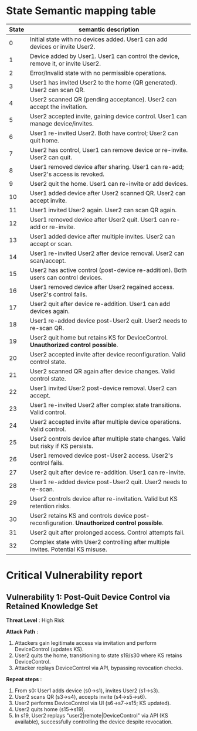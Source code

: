 # State Semantic mapping table
State | semantic description
-----|---------
0 | Initial state with no devices added. User1 can add devices or invite User2.
1 | Device added by User1. User1 can control the device, remove it, or invite User2.
2 | Error/Invalid state with no permissible operations.
3 | User1 has invited User2 to the home (QR generated). User2 can scan QR.
4 | User2 scanned QR (pending acceptance). User2 can accept the invitation.
5 | User2 accepted invite, gaining device control. User1 can manage device/invites.
6 | User1 re-invited User2. Both have control; User2 can quit home.
7 | User2 has control, User1 can remove device or re-invite. User2 can quit.
8 | User1 removed device after sharing. User1 can re-add; User2's access is revoked.
9 | User2 quit the home. User1 can re-invite or add devices.
10 | User1 added device after User2 scanned QR. User2 can accept invite.
11 | User1 invited User2 again. User2 can scan QR again.
12 | User1 removed device after User2 quit. User1 can re-add or re-invite.
13 | User1 added device after multiple invites. User2 can accept or scan.
14 | User1 re-invited User2 after device removal. User2 can scan/accept.
15 | User2 has active control (post-device re-addition). Both users can control devices.
16 | User1 removed device after User2 regained access. User2's control fails.
17 | User2 quit after device re-addition. User1 can add devices again.
18 | User1 re-added device post-User2 quit. User2 needs to re-scan QR.
19 | User2 quit home but retains KS for DeviceControl. **Unauthorized control possible**.
20 | User2 accepted invite after device reconfiguration. Valid control state.
21 | User2 scanned QR again after device changes. Valid control state.
22 | User1 invited User2 post-device removal. User2 can accept.
23 | User1 re-invited User2 after complex state transitions. Valid control.
24 | User2 accepted invite after multiple device operations. Valid control.
25 | User2 controls device after multiple state changes. Valid but risky if KS persists.
26 | User1 removed device post-User2 access. User2's control fails.
27 | User2 quit after device re-addition. User1 can re-invite.
28 | User1 re-added device post-User2 quit. User2 needs to re-scan.
29 | User2 controls device after re-invitation. Valid but KS retention risks.
30 | User2 retains KS and controls device post-reconfiguration. **Unauthorized control possible**.
31 | User2 quit after prolonged access. Control attempts fail.
32 | Complex state with User2 controlling after multiple invites. Potential KS misuse.

# Critical Vulnerability report
## Vulnerability 1: Post-Quit Device Control via Retained Knowledge Set
**Threat Level** : High Risk

**Attack Path** :
1. Attackers gain legitimate access via invitation and perform DeviceControl (updates KS).
2. User2 quits the home, transitioning to state s19/s30 where KS retains DeviceControl.
3. Attacker replays DeviceControl via API, bypassing revocation checks.

**Repeat steps** :
1. From s0: User1 adds device (s0→s1), invites User2 (s1→s3).
2. User2 scans QR (s3→s4), accepts invite (s4→s5→s6).
3. User2 performs DeviceControl via UI (s6→s7→s15; KS updated).
4. User2 quits home (s15→s19). 
5. In s19, User2 replays "user2|remote|DeviceControl" via API (KS available), successfully controlling the device despite revocation.